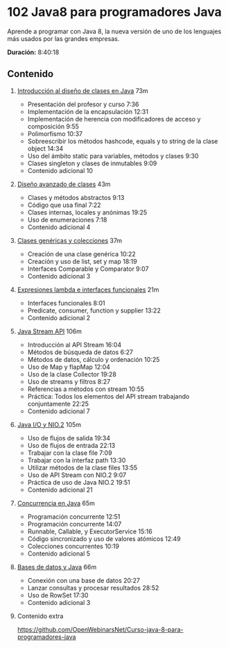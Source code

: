 # 102 Java8 para programadores Java

Aprende a programar con Java 8, la nueva versión de uno de los lenguajes más usados por las grandes empresas.

**Duración:** 8:40:18

## Contenido

1. [Introducción al diseño de clases en Java](102_Java8_para_programadores_Java/01_Introducción_al_diseño_de_clases_en_Java.md) 73m
   * Presentación del profesor y curso 7:36 
   * Implementación de la encapsulación 12:31 
   * Implementación de herencia con modificadores de acceso y composición 9:55 
   * Polimorfismo 10:37 
   * Sobreescribir los métodos hashcode, equals y to string de la clase object 14:34 
   * Uso del ámbito static para variables, métodos y clases 9:30 
   * Clases singleton y clases de inmutables 9:09 
   * Contenido adicional 10

2. [Diseño avanzado de clases](102_Java8_para_programadores_Java/02_Diseño_avanzado_de_clases.md) 43m
   * Clases y métodos abstractos 9:13 
   * Código que usa final 7:22 
   * Clases internas, locales y anónimas 19:25 
   * Uso de enumeraciones 7:18 
   * Contenido adicional  4

3. [Clases genéricas y colecciones](102_Java8_para_programadores_Java/03_Clases_genéricas_y_colecciones.md) 37m
   * Creación de una clase genérica 10:22 
   * Creación y uso de list, set y map 18:19 
   * Interfaces Comparable y Comparator 9:07 
   * Contenido adicional 3

4. [Expresiones lambda e interfaces funcionales](102_Java8_para_programadores_Java/04_Expresiones_lambda_e_interfaces_funcionales.md) 21m
   * Interfaces funcionales 8:01 
   * Predicate, consumer, function y supplier 13:22 
   * Contenido adicional 2

5. [Java Stream API](102_Java8_para_programadores_Java/05_Java_Stream_API.md) 106m
   * Introducción al API Stream 16:04 
   * Métodos de búsqueda de datos 6:27 
   * Métodos de datos, cálculo y ordenación 10:25 
   * Uso de Map y flapMap 12:04 
   * Uso de la clase Collector 19:28 
   * Uso de streams y filtros 8:27 
   * Referencias a métodos con stream 10:55 
   * Práctica: Todos los elementos del API stream trabajando conjuntamente 22:25 
   * Contenido adicional 7

6. [Java I/O y NIO.2](102_Java8_para_programadores_Java/06_Java_IO_y_NIO2.md) 105m
   * Uso de flujos de salida 19:34 
   * Uso de flujos de entrada 22:13 
   * Trabajar con la clase file 7:09 
   * Trabajar con la interfaz path 13:30 
   * Utilizar métodos de la clase files 13:55 
   * Uso de API Stream con NIO.2 9:07 
   * Práctica de uso de Java NIO.2 19:51 
   * Contenido adicional 21

7. [Concurrencia en Java](102_Java8_para_programadores_Java/07_Concurrencia_en_Java.md) 65m
   * Programación concurrente 12:51 
   * Programación concurrente 14:07 
   * Runnable, Callable, y ExecutorService 15:16 
   * Código sincronizado y uso de valores atómicos 12:49 
   * Colecciones concurrentes 10:19 
   * Contenido adicional 5

8. [Bases de datos y Java](102_Java8_para_programadores_Java/08_Bases_de_datos_y_Java.md) 66m
   * Conexión con una base de datos 20:27 
   * Lanzar consultas y procesar resultados 28:52 
   * Uso de RowSet 17:30 
   * Contenido adicional 3

9. Contenido extra

   https://github.com/OpenWebinarsNet/Curso-java-8-para-programadores-java
